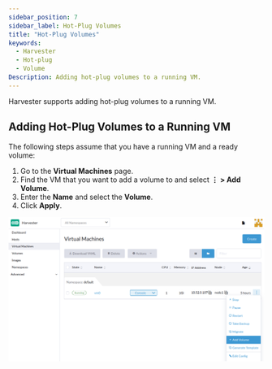 ```yaml
---
sidebar_position: 7
sidebar_label: Hot-Plug Volumes
title: "Hot-Plug Volumes"
keywords:
  - Harvester
  - Hot-plug
  - Volume
Description: Adding hot-plug volumes to a running VM.
---
```


<head>
  <link rel="canonical" href="https://docs.harvesterhci.io/v1.2/vm/hotplug-volume"/>
</head>

Harvester supports adding hot-plug volumes to a running VM.

## Adding Hot-Plug Volumes to a Running VM

The following steps assume that you have a running VM and a ready volume:

1. Go to the **Virtual Machines** page.
1. Find the VM that you want to add a volume to and select **⋮ > Add Volume**.
1. Enter the **Name** and select the **Volume**.
1. Click **Apply**.

![Add Volume](/img/v1.0/vm/add-volume.png)
